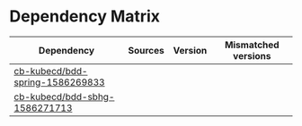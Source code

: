 # Dependency Matrix

Dependency | Sources | Version | Mismatched versions
---------- | ------- | ------- | -------------------
[cb-kubecd/bdd-spring-1586269833](https://github.com/cb-kubecd/bdd-spring-1586269833.git) |  | []() | 
[cb-kubecd/bdd-sbhg-1586271713](https://github.com/cb-kubecd/bdd-sbhg-1586271713.git) |  | []() | 
